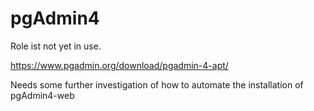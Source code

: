 # pgAdmin4

Role ist not yet in use.

https://www.pgadmin.org/download/pgadmin-4-apt/

Needs some further investigation of how to automate the installation of pgAdmin4-web
